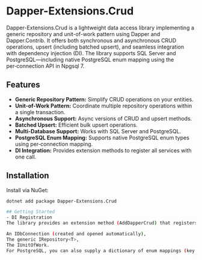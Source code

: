 # Dapper-Extensions.Crud

Dapper-Extensions.Crud is a lightweight data access library implementing a generic repository and unit-of-work pattern using Dapper and Dapper.Contrib. It offers both synchronous and asynchronous CRUD operations, upsert (including batched upsert), and seamless integration with dependency injection (DI). The library supports SQL Server and PostgreSQL—including native PostgreSQL enum mapping using the per‑connection API in Npgsql 7.

## Features

- **Generic Repository Pattern:** Simplify CRUD operations on your entities.
- **Unit-of-Work Pattern:** Coordinate multiple repository operations within a single transaction.
- **Asynchronous Support:** Async versions of CRUD and upsert methods.
- **Batched Upsert:** Efficient bulk upsert operations.
- **Multi-Database Support:** Works with SQL Server and PostgreSQL.
- **PostgreSQL Enum Mapping:** Supports native PostgreSQL enum types using per‑connection mapping.
- **DI Integration:** Provides extension methods to register all services with one call.

## Installation

Install via NuGet:

```bash
dotnet add package Dapper-Extensions.Crud

## Getting Started
- DI Registration
The library provides an extension method (AddDapperCrud) that registers:

An IDbConnection (created and opened automatically),
The generic IRepository<T>,
The IUnitOfWork.
For PostgreSQL, you can also supply a dictionary of enum mappings (key: C# enum type, value: PostgreSQL enum type name). This extension uses the new per-connection API (e.g. RegisterEnumMapping<TEnum>(string pgEnumName)) to register enum mappings.
